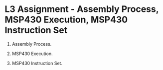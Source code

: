 # L3 Assignment - Assembly Process, MSP430 Execution, MSP430 Instruction Set

1. Assembly Process.

2. MSP430 Execution.

3. MSP430 Instruction Set.

